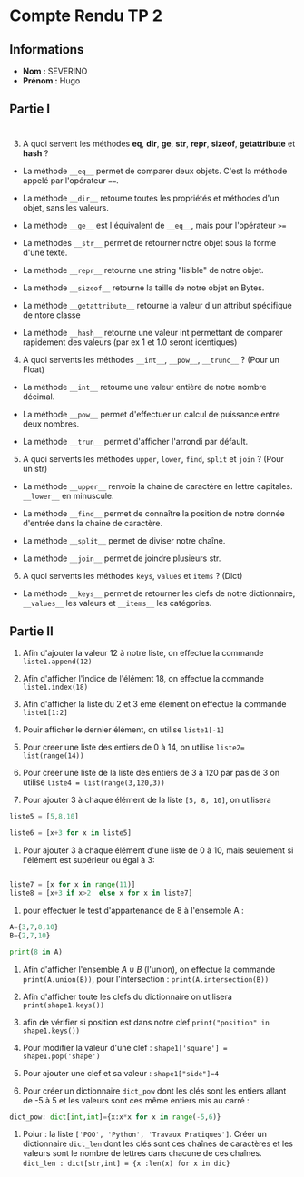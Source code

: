 # Compte Rendu TP 2

## Informations
- **Nom :** SEVERINO
- **Prénom :** Hugo


## Partie I

# 


3. A quoi servent les méthodes __eq__, __dir__, __ge__, __str__, __repr__, __sizeof__, __getattribute__ et __hash__ ? 
- La méthode `__eq__` permet de comparer deux objets. C'est la méthode appelé par l'opérateur `==`.
- La méthode `__dir__` retourne toutes les propriétés et méthodes d'un objet, sans les valeurs.

- La méthode `__ge__` est l'équivalent de `__eq__`, mais pour l'opérateur `>=`

- La méthodes `__str__` permet de retourner notre objet sous la forme d'une texte. 

- La méthode `__repr__` retourne une string "lisible" de notre objet. 

- La méthode `__sizeof__` retourne la taille de notre objet en Bytes. 

- La méthode `__getattribute__` retourne la valeur d'un attribut spécifique de ntore classe

- La méthode `__hash__` retourne une valeur int permettant de comparer rapidement des valeurs (par ex 1 et 1.0 seront identiques)

4. A quoi servents les méthodes `__int__`, `__pow__`, `__trunc__` ? (Pour un Float)

- La méthode `__int__` retourne une valeur entière de notre nombre décimal. 

- La méthode `__pow__` permet d'effectuer un calcul de puissance entre deux nombres. 

- La méthode `__trun__` permet d'afficher l'arrondi par défault. 

5. A quoi servents les méthodes `upper`, `lower`, `find`, `split` et `join` ? (Pour un str)

- La méthode `__upper__` renvoie la chaine de caractère en lettre capitales. `__lower__` en minuscule. 

- La méthode `__find__` permet de connaître la position de notre donnée d'entrée dans la chaine de caractère. 

- La méthode `__split__` permet de diviser notre chaîne. 

- La méthode `__join__` permet de joindre plusieurs str. 

6. A quoi servents les méthodes `keys`, `values` et `items` ? (Dict) 

- La méthode `__keys__` permet de retourner les clefs de notre dictionnaire, `__values__` les valeurs et `__items__` les catégories. 


## Partie II

1. Afin d'ajouter la valeur 12 à notre liste, on effectue la commande `liste1.append(12)`

1. Afin d'afficher l'indice de l'élément 18, on effectue la commande `liste1.index(18)`

1. Afin d'afficher la liste du 2 et 3 eme élement on effectue la commande `liste1[1:2]`

1. Pouir afficher le dernier élément, on utilise `liste1[-1]`

1. Pour creer une liste des entiers de 0 à 14, on utilise `liste2= list(range(14))`

1. Pour creer une liste de la liste des entiers de 3 à 120 par pas de 3 on utilise `liste4 = list(range(3,120,3))`

1. Pour ajouter 3 à chaque élément de la liste `[5, 8, 10]`, on utilisera 
```python
liste5 = [5,8,10]

liste6 = [x+3 for x in liste5]
```

1. Pour ajouter 3 à chaque élément d'une liste de 0 à 10, mais seulement si l'élément est supérieur ou égal à 3: 
```python

liste7 = [x for x in range(11)]
liste8 = [x+3 if x>2  else x for x in liste7]
```

1. pour effectuer le test d'appartenance de 8 à l'ensemble A : 
```python
A={3,7,8,10}
B={2,7,10}

print(8 in A)
```

1. Afin d'afficher l'ensemble $A \cup B$ (l'union), on effectue la commande `print(A.union(B))`, pour l'intersection : `print(A.intersection(B))`

1. Afin d'afficher toute les clefs du dictionnaire on utilisera `print(shape1.keys())`

1. afin de vérifier si position est dans notre clef `print("position" in shape1.keys())`

1. Pour modifier la valeur d'une clef : `shape1['square'] = shape1.pop('shape')`

1. Pour ajouter une clef et sa valeur : `shape1["side"]=4`

1. Pour créer un dictionnaire `dict_pow` dont les clés sont les entiers allant de -5 à 5 et les valeurs sont ces même entiers mis au carré : 
```python
dict_pow: dict[int,int]={x:x*x for x in range(-5,6)}
```

1. Poiur : la liste `['POO', 'Python', 'Travaux Pratiques']`. Créer un dictionnaire `dict_len` dont les clés sont ces chaînes de caractères et les valeurs sont le nombre de lettres dans chacune de ces chaînes. `dict_len : dict[str,int] = {x :len(x) for x in dic}`


    



